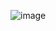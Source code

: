 ![image](https://user-images.githubusercontent.com/104815254/232266514-1c8d92d0-d744-47fe-b1c2-12411f89ea43.png)


